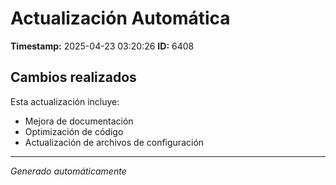 # Actualización Automática

**Timestamp:** 2025-04-23 03:20:26
**ID:** 6408

## Cambios realizados

Esta actualización incluye:
- Mejora de documentación
- Optimización de código
- Actualización de archivos de configuración

---
*Generado automáticamente*
